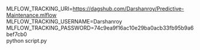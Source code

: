 MLFLOW_TRACKING_URI=https://dagshub.com/Darshanroy/Predictive-Maintenance.mlflow \
MLFLOW_TRACKING_USERNAME=Darshanroy \
MLFLOW_TRACKING_PASSWORD=74c9ea9f16ac10e29ba0acb33fb95b9a6bef7cb0 \
python script.py
